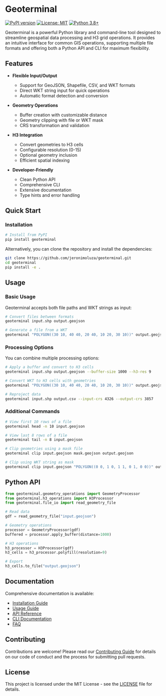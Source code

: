 # Geoterminal

[![PyPI version](https://badge.fury.io/py/geoterminal.svg)](https://badge.fury.io/py/geoterminal)
[![License: MIT](https://img.shields.io/badge/License-MIT-yellow.svg)](https://opensource.org/licenses/MIT)
[![Python 3.8+](https://img.shields.io/badge/python-3.8+-blue.svg)](https://www.python.org/downloads/)

Geoterminal is a powerful Python library and command-line tool designed to streamline geospatial data processing and H3 grid operations. It provides an intuitive interface for common GIS operations, supporting multiple file formats and offering both a Python API and CLI for maximum flexibility.

## Features

- **Flexible Input/Output**
  - Support for GeoJSON, Shapefile, CSV, and WKT formats
  - Direct WKT string input for quick operations
  - Automatic format detection and conversion

- **Geometry Operations**
  - Buffer creation with customizable distance
  - Geometry clipping with file or WKT mask
  - CRS transformation and validation

- **H3 Integration**
  - Convert geometries to H3 cells
  - Configurable resolution (0-15)
  - Optional geometry inclusion
  - Efficient spatial indexing

- **Developer-Friendly**
  - Clean Python API
  - Comprehensive CLI
  - Extensive documentation
  - Type hints and error handling

## Quick Start

### Installation

```bash
# Install from PyPI
pip install geoterminal
```

Alternatively, you can clone the repository and install the dependencies:

```bash
git clone https://github.com/jeronimoluza/geoterminal.git
cd geoterminal
pip install -e .
```

## Usage

### Basic Usage

Geoterminal accepts both file paths and WKT strings as input:

```bash
# Convert files between formats
geoterminal input.shp output.geojson

# Generate a file from a WKT
geoterminal "POLYGON((30 10, 40 40, 20 40, 10 20, 30 10))" output.geojson
```

### Processing Options

You can combine multiple processing options:

```bash
# Apply a buffer and convert to H3 cells
geoterminal input.shp output.geojson --buffer-size 1000 --h3-res 9

# Convert WKT to H3 cells with geometries
geoterminal "POLYGON((30 10, 40 40, 20 40, 10 20, 30 10))" output.geojson --h3-res 9 --h3-geom

# Reproject data
geoterminal input.shp output.csv --input-crs 4326 --output-crs 3857
```

### Additional Commands

```bash
# View first 10 rows of a file
geoterminal head -n 10 input.geojson

# View last 8 rows of a file
geoterminal tail -n 8 input.geojson

# Clip geometries using a mask file
geoterminal clip input.geojson mask.geojson output.geojson

# Clip using WKT string as mask
geoterminal clip input.geojson "POLYGON((0 0, 1 0, 1 1, 0 1, 0 0))" output.geojson
```

## Python API

```python
from geoterminal.geometry_operations import GeometryProcessor
from geoterminal.h3_operations import H3Processor
from geoterminal.file_io import read_geometry_file

# Read data
gdf = read_geometry_file("input.geojson")

# Geometry operations
processor = GeometryProcessor(gdf)
buffered = processor.apply_buffer(distance=1000)

# H3 operations
h3_processor = H3Processor(gdf)
h3_cells = h3_processor.polyfill(resolution=9)

# Export
h3_cells.to_file("output.geojson")
```

## Documentation

Comprehensive documentation is available:

- [Installation Guide](docs/installation.md)
- [Usage Guide](docs/usage.md)
- [API Reference](docs/api.md)
- [CLI Documentation](docs/cli.md)
- [FAQ](docs/faq.md)

## Contributing

Contributions are welcome! Please read our [Contributing Guide](CONTRIBUTING.md) for details on our code of conduct and the process for submitting pull requests.

## License

This project is licensed under the MIT License - see the [LICENSE](LICENSE) file for details.

